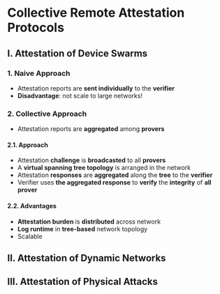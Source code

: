 # Collective Remote Attestation Protocols

## I. Attestation of Device Swarms

### 1. Naive Approach

- Attestation reports are **sent individually** to the **verifier**
- **Disadvantage**: not scale to large networks!

### 2. Collective Approach

- Attestation reports are **aggregated** among **provers**

#### 2.1. Approach

- Attestation **challenge** is **broadcasted** to all **provers**
- A **virtual spanning tree topology** is arranged in the network
- Attestation **responses** are **aggregated**  along the **tree** to the **verifier**
- Verifier uses **the aggregated response** to **verify** the **integrity** of **all prover** 

#### 2.2. Advantages

- **Attestation burden** is **distributed** across network
- **Log runtime** in **tree-based** network topology
- Scalable

## II. Attestation of Dynamic Networks



## III. Attestation of Physical Attacks

